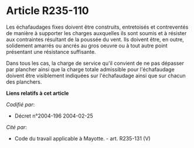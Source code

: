# Article R235-110

Les échafaudages fixes doivent être construits, entretoisés et contreventés de manière à supporter les charges auxquelles ils
sont soumis et à résister aux contraintes résultant de la poussée du vent. Ils doivent être, en outre, solidement amarrés ou
ancrés au gros oeuvre ou à tout autre point présentant une résistance suffisante.

Dans tous les cas, la charge de service qu'il convient de ne pas dépasser par plancher ainsi que la charge totale admissible
pour l'échafaudage doivent être visiblement indiquées sur l'échafaudage ainsi que sur chacun des planchers.

**Liens relatifs à cet article**

_Codifié par_:

  - Décret n°2004-196 2004-02-25

_Cité par_:

  - Code du travail applicable à Mayotte. - art. R235-131 (V)
